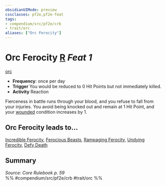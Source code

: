 ```yaml
---
obsidianUIMode: preview
cssclasses: pf2e,pf2e-feat
tags:
- compendium/src/pf2e/crb
- trait/orc
aliases: ["Orc Ferocity"]
---
```

# Orc Ferocity  [R](rules/core-rulebook/chapter-9-playing-the-game.md#Actions "Reaction") *Feat 1*  
[orc](rules/traits/orc.md "Orc Ancestry & Heritage Trait")  

- **Frequency**: once per day
- **Trigger** You would be reduced to 0 Hit Points but not immediately killed.
- **Activity** Reaction

Fierceness in battle runs through your blood, and you refuse to fall from your injuries. You avoid being knocked out and remain at 1 Hit Point, and your [wounded](rules/conditions.md#Wounded) condition increases by 1.

## Orc Ferocity leads to...

[Incredible Ferocity](compendium/feats/incredible-ferocity.md), [Ferocious Beasts](compendium/feats/ferocious-beasts-apg.md), [Rampaging Ferocity](compendium/feats/rampaging-ferocity-apg.md), [Undying Ferocity](compendium/feats/undying-ferocity-apg.md), [Defy Death](compendium/feats/defy-death-loag.md)

## Summary

*Source: Core Rulebook p. 59*  
%% #compendium/src/pf2e/crb #trait/orc %%
